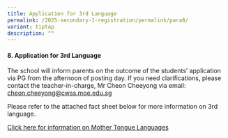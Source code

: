 ```yaml
---
title: Application for 3rd Language
permalink: /2025-secondary-1-registration/permalink/para8/
variant: tiptap
description: ""
---
```

<h4>8. Application for 3rd Language</h4>
<p>The school will inform parents on the outcome of the students’ application
via PG from the afternoon of posting day. If you need clarifications, please
contact the teacher-in-charge, Mr Cheon Cheeyong via email: <a href="mailto:cheon.cheeyong@cwss.moe.edu.sg" rel="noopener noreferrer nofollow" target="_blank">cheon.cheeyong@cwss.moe.edu.sg</a>&nbsp;</p>
<p>Please refer to the attached fact sheet below for more information on
3rd language.</p>
<p><a href="/files/2025 Sec 1 Registration/7_8_MTL_Factsheet_2024.pdf" rel="noopener nofollow" target="_blank">Click here for information on Mother Tongue Languages</a>
</p>